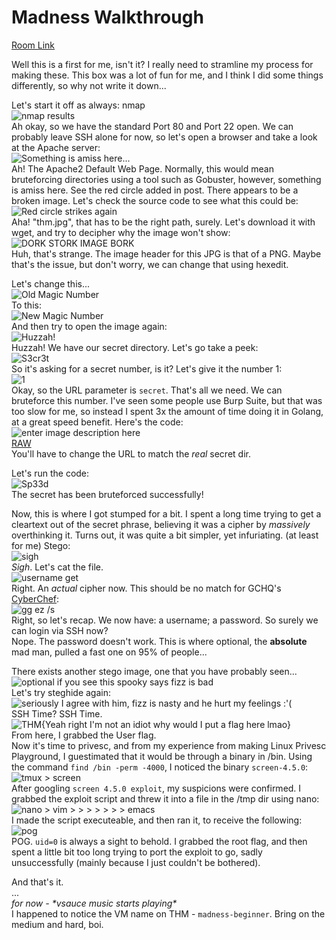 # Madness Walkthrough

[Room Link](https://tryhackme.com/room/madness)

Well this is a first for me, isn't it? I really need to stramline my process for making these. This box was a lot of fun for me, and I think I did some things differently, so why not write it down...

Let's start it off as always: nmap  
![nmap results](https://i.imgur.com/HxS08Xi.png)  
Ah okay, so we have the standard Port 80 and Port 22 open. We can probably leave SSH alone for now, so let's open a browser and take a look at the Apache server:  
![Something is amiss here...](https://i.imgur.com/tproOYH.png)  
Ah! The Apache2 Default Web Page. Normally, this would mean bruteforcing directories using a tool such as Gobuster, however, something is amiss here. See the red circle added in post. There appears to be a broken image. Let's check the source code to see what this could be:  
![Red circle strikes again](https://i.imgur.com/iuBz8Pm.png)  
Aha! "thm.jpg", that has to be the right path, surely. Let's download it with wget, and try to decipher why the image won't show:  
![DORK STORK IMAGE BORK](https://i.imgur.com/Y3NjsDK.png)  
Huh, that's strange. The image header for this JPG is that of a PNG. Maybe that's the issue, but don't worry, we can change that using hexedit.  

Let's change this...  
![Old Magic Number](https://i.imgur.com/l6F24Zj.png)  
To this:  
![New Magic Number](https://i.imgur.com/Smpqfrr.png)  
And then try to open the image again:  
![Huzzah!](https://i.imgur.com/U9ijn8a.png)  
Huzzah! We have our secret directory. Let's go take a peek:  
![S3cr3t](https://i.imgur.com/fuGGehn.png)  
So it's asking for a secret number, is it? Let's give it the number 1:  
![1](https://i.imgur.com/nfKFT0i.png)  
Okay, so the URL parameter is `secret`. That's all we need. We can bruteforce this number. I've seen some people use Burp Suite, but that was too slow for me, so instead I spent 3x the amount of time doing it in Golang, at a great speed benefit. Here's the code:  
![enter image description here](https://i.imgur.com/HlsnRbT.png)  
[RAW](https://pastebin.com/raw/tb7KskuH)  
You'll have to change the URL to match the *real* secret dir.  

Let's run the code:  
![Sp33d](https://i.imgur.com/lJoXUwh.png)  
The secret has been bruteforced successfully!  

Now, this is where I got stumped for a bit. I spent a long time trying to get a cleartext out of the secret phrase, believing it was a cipher by *massively* overthinking it. Turns out, it was quite a bit simpler, yet infuriating. (at least for me) Stego:  
![sigh](https://i.imgur.com/VzDAdTn.png)  
*Sigh*. Let's cat the file.  
![username get](https://i.imgur.com/tgp0Ydj.png)  
Right. An *actual* cipher now. This should be no match for GCHQ's [CyberChef](https://gchq.github.io/CyberChef/):  
![gg ez /s](https://i.imgur.com/8M6ZoZN.png)  
Right, so let's recap. We now have: a username; a password. So surely we can login via SSH now?  
Nope. The password doesn't work. This is where optional, the **absolute** mad man, pulled a fast one on 95% of people...  

There exists another stego image, one that you have probably seen...  
![optional if you see this spooky says fizz is bad](https://i.imgur.com/yyDd0oD.png)  
Let's try steghide again:  
![seriously I agree with him, fizz is *nasty* and he hurt my feelings :'(](https://i.imgur.com/bDESjjl.png)  
SSH Time? SSH Time.  
![THM{Yeah right I'm not an idiot why would I put a flag here lmao}](https://i.imgur.com/brW3xqk.png)  
From here, I grabbed the User flag.  
Now it's time to privesc, and from my experience from making Linux Privesc Playground, I guestimated that it would be through a binary in /bin. Using the command `find /bin -perm -4000`, I noticed the binary `screen-4.5.0`:  
![tmux > screen](https://i.imgur.com/iNe9dQK.png)  
After googling `screen 4.5.0 exploit`, my suspicions were confirmed. I grabbed the exploit script and threw it into a file in the /tmp dir using nano:  
![nano > vim > > > > > > > emacs](https://i.imgur.com/IpLzShn.png)  
I made the script executeable, and then ran it, to receive the following:  
![pog](https://i.imgur.com/9HnR8tr.png)  
POG. `uid=0` is always a sight to behold. I grabbed the root flag, and then spent a little bit too long trying to port the exploit to go, sadly unsuccessfully (mainly because I just couldn't be bothered).  

And that's it.  
...  
*for now - \*vsauce music starts playing\**  
I happened to notice the VM name on THM - `madness-beginner`. Bring on the medium and hard, boi.  
